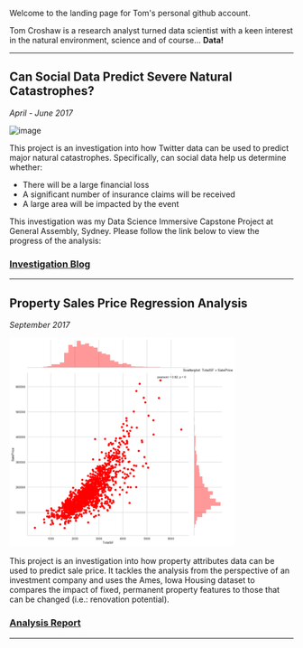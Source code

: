 Welcome to the landing page for Tom's personal github account.

Tom Croshaw is a research analyst turned data scientist with a keen interest in the natural environment, science and of course... **Data!**

---

## Can Social Data Predict Severe Natural Catastrophes?
_April - June 2017_


![image](https://media.giphy.com/media/3o7TKOrTKTwdIFBi2k/giphy.gif)

This project is an investigation into how Twitter data can be used to predict major natural catastrophes. Specifically, can social data help us determine whether:
- There will be a large financial loss
- A significant number of insurance claims will be received
- A large area will be impacted by the event

This investigation was my Data Science Immersive Capstone Project at General Assembly, Sydney. Please follow the link below to view the progress of the analysis:

### [Investigation Blog](/capstone/index.md)


---



## Property Sales Price Regression Analysis
_September 2017_

<img src="ames_housing_data/totalsf_corr.png" alt="" width="400">

This project is an investigation into how property attributes data can be used to predict sale price. It tackles the analysis from the perspective of an investment company and uses the Ames, Iowa Housing dataset to compares the impact of fixed, permanent property features to those that can be changed (i.e.: renovation potential).

### [Analysis Report](/ames_housing_data/index.md)

---

